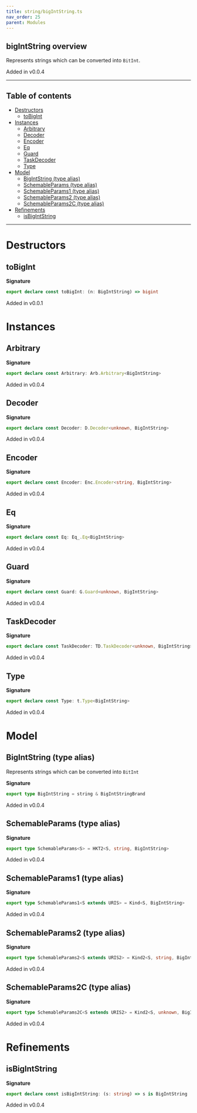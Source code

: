 ```yaml
---
title: string/bigIntString.ts
nav_order: 25
parent: Modules
---
```


## bigIntString overview

Represents strings which can be converted into `BitInt`.

Added in v0.0.4

---

<h2 class="text-delta">Table of contents</h2>

- [Destructors](#destructors)
  - [toBigInt](#tobigint)
- [Instances](#instances)
  - [Arbitrary](#arbitrary)
  - [Decoder](#decoder)
  - [Encoder](#encoder)
  - [Eq](#eq)
  - [Guard](#guard)
  - [TaskDecoder](#taskdecoder)
  - [Type](#type)
- [Model](#model)
  - [BigIntString (type alias)](#bigintstring-type-alias)
  - [SchemableParams (type alias)](#schemableparams-type-alias)
  - [SchemableParams1 (type alias)](#schemableparams1-type-alias)
  - [SchemableParams2 (type alias)](#schemableparams2-type-alias)
  - [SchemableParams2C (type alias)](#schemableparams2c-type-alias)
- [Refinements](#refinements)
  - [isBigIntString](#isbigintstring)

---

# Destructors

## toBigInt

**Signature**

```ts
export declare const toBigInt: (n: BigIntString) => bigint
```

Added in v0.0.1

# Instances

## Arbitrary

**Signature**

```ts
export declare const Arbitrary: Arb.Arbitrary<BigIntString>
```

Added in v0.0.4

## Decoder

**Signature**

```ts
export declare const Decoder: D.Decoder<unknown, BigIntString>
```

Added in v0.0.4

## Encoder

**Signature**

```ts
export declare const Encoder: Enc.Encoder<string, BigIntString>
```

Added in v0.0.4

## Eq

**Signature**

```ts
export declare const Eq: Eq_.Eq<BigIntString>
```

Added in v0.0.4

## Guard

**Signature**

```ts
export declare const Guard: G.Guard<unknown, BigIntString>
```

Added in v0.0.4

## TaskDecoder

**Signature**

```ts
export declare const TaskDecoder: TD.TaskDecoder<unknown, BigIntString>
```

Added in v0.0.4

## Type

**Signature**

```ts
export declare const Type: t.Type<BigIntString>
```

Added in v0.0.4

# Model

## BigIntString (type alias)

Represents strings which can be converted into `BitInt`

**Signature**

```ts
export type BigIntString = string & BigIntStringBrand
```

Added in v0.0.4

## SchemableParams (type alias)

**Signature**

```ts
export type SchemableParams<S> = HKT2<S, string, BigIntString>
```

Added in v0.0.4

## SchemableParams1 (type alias)

**Signature**

```ts
export type SchemableParams1<S extends URIS> = Kind<S, BigIntString>
```

Added in v0.0.4

## SchemableParams2 (type alias)

**Signature**

```ts
export type SchemableParams2<S extends URIS2> = Kind2<S, string, BigIntString>
```

Added in v0.0.4

## SchemableParams2C (type alias)

**Signature**

```ts
export type SchemableParams2C<S extends URIS2> = Kind2<S, unknown, BigIntString>
```

Added in v0.0.4

# Refinements

## isBigIntString

**Signature**

```ts
export declare const isBigIntString: (s: string) => s is BigIntString
```

Added in v0.0.4
